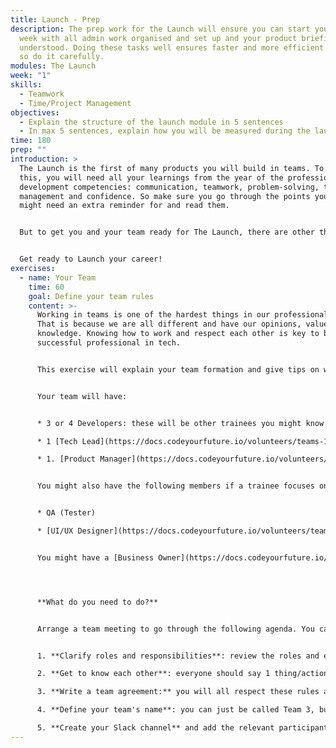 ```yaml
---
title: Launch - Prep
description: The prep work for the Launch will ensure you can start your first
  week with all admin work organised and set up and your product briefing
  understood. Doing these tasks well ensures faster and more efficient delivery,
  so do it carefully.
modules: The Launch
week: "1"
skills:
  - Teamwork
  - Time/Project Management
objectives:
  - Explain the structure of the launch module in 5 sentences
  - In max 5 sentences, explain how you will be measured during the launch module
time: 180
prep: ""
introduction: >
  The Launch is the first of many products you will build in teams. To achieve
  this, you will need all your learnings from the year of the professional
  development competencies: communication, teamwork, problem-solving, time
  management and confidence. So make sure you go through the points you know you
  might need an extra reminder for and read them.


  But to get you and your team ready for The Launch, there are other things you need to do, too, and this prep work will walk you through them.


  Get ready to Launch your career!
exercises:
  - name: Your Team
    time: 60
    goal: Define your team rules
    content: >-
      Working in teams is one of the hardest things in our professional lives.
      That is because we are all different and have our opinions, values, and
      knowledge. Knowing how to work and respect each other is key to being a
      successful professional in tech.


      This exercise will explain your team formation and give tips on what you should define from the start to reduce conflicts. 


      Your team will have:


      * 3 or 4 Developers: these will be other trainees you might know.

      * 1 [Tech Lead](https://docs.codeyourfuture.io/volunteers/teams-1/cyf-products-final-projects/roles/tech-lead): a volunteer who will support your team with the architecture and design of your product

      * 1. [Product Manager](https://docs.codeyourfuture.io/volunteers/teams-1/cyf-products-final-projects/roles/product-manager): a volunteer who will work with you to detail the scope and define the user stories


      You might also have the following members if a trainee focuses on this career.


      * QA (Tester)

      * [UI/UX Designer](https://docs.codeyourfuture.io/volunteers/teams-1/cyf-products-final-projects/roles/ui-ux-designer)


      You might have a [Business Owner](https://docs.codeyourfuture.io/volunteers/teams-1/cyf-products-final-projects/roles/business-owner-final-projects) representing the charity or organisation you are doing this briefing for. They will give your team insight into the users' needs and the value the product will deliver.




      **What do you need to do?**


      Arrange a team meeting to go through the following agenda. You can use Exercises 1 and 2 of this [Miro board](https://miro.com/app/board/uXjVM-LblbI=/). (Exercise 3 is for the class)


      1. **Clarify roles and responsibilities**: review the roles and ensure everyone on the team understands what they are doing and how they will contribute.

      2. **Get to know each other**: everyone should say 1 thing/action they like and one they don’t like so that you get to know each other's ways of working. For example, I ***do not like*** having meetings early in the morning because it is my focus time. I ***like*** meetings to have a clear agenda so I can prepare beforehand.

      3. **Write a team agreement:** you will all respect these rules as a team. For example, I will let the team know if I cannot make a meeting.; I will prepare for the meetings beforehand.; I will commit my code to production whenever it has been approved and tested

      4. **Define your team's name**: you can just be called Team 3, but if you want to create an identity, you have all the freedom. Or it could be the name of the organisation the briefing is for. 

      5. **Create your Slack channel** and add the relevant participants.
---
```

